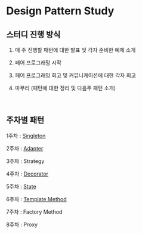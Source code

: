 # Design Pattern Study

## 스터디 진행 방식
1. 매 주 진행할 패턴에 대한 발표 및 각자 준비한 예제 소개

2. 페어 프로그래밍 시작

3. 페어 프로그래밍 회고 및 커뮤니케이션에 대한 각자 회고

4. 마무리 (패턴에 대한 정리 및 다음주 패턴 소개)

<br>

## 주차별 패턴

1주차 : [Singleton](https://github.com/BEDongryeol/DesignPattern/blob/main/Singleton/Singleton.md)

2주차 : [Adapter](https://github.com/BEDongryeol/DesignPattern/blob/main/Adapter/AdapterPattern.md)

3주차 : Strategy

4주차 : [Decorator](https://github.com/BEDongryeol/DesignPattern/blob/main/Decorator/Decorator.md)

5주차 : [State](https://github.com/BEDongryeol/DesignPattern/blob/main/State/State.md)

6주차 : [Template Method](https://github.com/BEDongryeol/DesignPattern/blob/main/TemplateMethod/TemplateMethod.md)

7주차 : Factory Method

8주차 : Proxy

